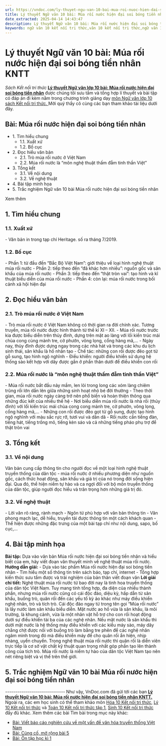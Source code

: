 ```yaml
---
url: https://vndoc.com/ly-thuyet-ngu-van-10-bai-mua-roi-nuoc-hien-dai-soi-bong-tien-nhan-kntt-293481
title: Lý thuyết Ngữ văn 10 bài: Múa rối nước hiện đại soi bóng tiền nhân KNTT - Sách Kết nối tri thức - VnDoc.com
date_extracted: 2025-04-14 14:43:47
description: Lý thuyết Ngữ văn 10 bài: Múa rối nước hiện đại soi bóng tiền nhân sách Kết nối tri thức được VnDoc sưu tầm và giới thiệu  để tham khảo chuẩn bị cho bài giảng học kì mới sắp tới đây của mình.
keywords: ngữ văn 10 kết nối tri thức,văn 10 kết nối tri thức,ngữ văn 10,lý thuyết văn 10 kết nối tri thức,kiến thức trọng tâm môn ngữ văn 10,lý thuyết ngữ văn 10 KNTT,ngữ văn lớp 10,ôn tập lý thuyết văn lớp 10,lý thuyết môn ngữ văn 10,lý thuyết văn 10 KNTT,Lý thuyết môn ngữ văn 10 bài Múa rối nước hiện đại soi bóng tiền nhân,Múa rối nước hiện đại soi bóng tiền nhân,trắc nghiệm ngữ văn 10 KNTT
---
```


# Lý thuyết Ngữ văn 10 bài: Múa rối nước hiện đại soi bóng tiền nhân KNTT
 _Sách Kết nối tri thức_
**[Lý thuyết Ngữ văn lớp 10 bài: Múa rối nước hiện đại soi bóng tiền nhân](<https://vndoc.com/ly-thuyet-ngu-van-10-bai-mua-roi-nuoc-hien-dai-soi-bong-tien-nhan-kntt-293481>)** được chúng tôi sưu tầm và tổng hợp lí thuyết và bài tập có đáp án đi kèm nằm trong chương trình giảng dạy [môn Ngữ văn lớp 10 sách Kết nối tri thức. ](<https://vndoc.com/ngu-van-10-ket-noi-tri-thuc-tap1>)Mời quý thầy cô cùng các bạn tham khảo tài liệu dưới đây.
## Bài: Múa rối nước hiện đại soi bóng tiền nhân
  * 1\. Tìm hiểu chung
    * 1.1. Xuất xứ 
    * 1.2. Bố cục
  * 2\. Đọc hiểu văn bản
    * 2.1. Trò múa rối nước ở Việt Nam
    * 2.2. Múa rối nước là “môn nghệ thuật thấm đẫm tinh thần Việt”
  * 3\. Tổng kết
    * 3.1. Về nội dung
    * 3.2. Về nghệ thuật
  * 4\. Bài tập minh họa
  * 5\. Trắc nghiệm Ngữ văn 10 bài Múa rối nước hiện đại soi bóng tiền nhân

Xem thêm
## **1\. Tìm hiểu chung**
### **1.1. Xuất xứ**
\- Văn bản in trong tạp chí Heritage. số ra tháng 7/2019.
### **1.2. Bố cục**
\- Phần 1: từ đầu đến “Bắc Bộ Việt Nam”: giới thiệu về loại hình nghệ thuật múa rối nước
\- Phần 2: tiếp theo đến “đã khác hơn nhiều”: nguồn gốc và sân khấu của múa rối nước
\- Phần 3: tiếp theo đến “thật tròn vai”: tạo hình và kĩ thuật biểu diễn của múa rối nước
\- Phần 4: còn lại: múa rối nước trong bối cảnh xã hội hiện đại
## **2\. Đọc hiểu văn bản**
### **2.1. Trò múa rối nước ở Việt Nam**
\- Trò múa rối nước ở Việt Nam không có thời gian ra đời chính xác. Tương truyền, múa rối nước được hình thành từ thế kỉ XI – XII.
\- Múa rối nước trước kia được biểu diễn trên thủy đình, dựng trên mặt ao làng với lối kiến trúc mái chùa cong cùng mành tre, cờ phướn, võng lọng, cổng hàng mã,…
\- Ngày nay, thủy đình được dựng ngay trong các nhà hát và trong các khu du lịch sinh thái, sân khấu là hồ nhân tạo
\- Chế tác: những con rối được đẽo gọt từ gỗ sung, tạo hình ngộ nghĩnh
\- Điều khiển: người điều khiển sử dụng hệ thống sào kết hợp với dây được gắn ở phần thân dưới để điều khiển con rối
### **2.2. Múa rối nước là “môn nghệ thuật thấm đẫm tinh thần Việt”**
\- Múa rối nước bắt đầu nảy mầm, len lỏi trong long các xóm làng chiêm trũng rồi lớn dần lên giữa những sinh hoạt nhỏ bé đời thường
\- Theo thời gian, múa rối nước ngày càng trở nên phổ biến và hoàn thiện thông qua những đúc kết của nhiều thế hệ
\- Nơi biểu diễn múa rối nước là nhà rối \(thủy đình\) với lối kiến trúc mái chùa cong cong mành tre, cờ phướn, võng lọng, cổng hàng mã,…
\- Những con rối được đẽo gọt từ gỗ sung, được tạo hình ngộ nghĩnh với màu sắc rực rỡ, tươi vui và dân dã
\- Rối nước cần tiếng đàn, tiếng hát, tiếng trống mõ, tiếng kèn sáo và cả những tiếng pháo phụ trợ để thật tròn vai
## **3\. Tổng kết**
### **3.1. Về nội dung**
Văn bản cung cấp thông tin cho người đọc về một loại hình nghệ thuật truyền thống của dân tộc - múa rối nước ở nhiều phương diện như nguồn gốc, cách thức hoạt động, sân khấu và giá trị của nó trong đời sống hiện đại. Qua đó, thể hiện niềm tự hào và ca ngợi đối với bộ môn truyền thống của dân tộc, giúp người đọc hiểu và trân trọng hơn những giá trị đó.
### **3.2. Về nghệ thuật**
\- Lời văn rõ ràng, rành mạch
\- Ngôn từ phù hợp với văn bản thông tin
\- Văn phong mạch lạc, dễ hiểu, truyền tải được thông tin một cách khách quan
\- Thể hiện được những đặc trưng của một bài tạp chí như nội dung, sapo, bố cục,...
## **4\. Bài tập minh họa**
**Bài tập:** Dựa vào văn bản Múa rối nước hiện đại soi bóng tiền nhân và hiểu biết của em, hãy viết đoạn văn thuyết minh về nghệ thuật múa rối nước.
**Hướng dẫn giải:**
\- Dựa vào tác phẩm Múa rối nước hiện đại soi bóng tiền nhân
\- Tìm hiểu một số thông tin trên  sách báo, tạp chí, internet
\- Tổng hợp kiến thức sưu tầm được và trải nghiệm của bản thân viết đoạn văn
**Lời giải chi tiết:**
Nghệ thuật múa rối nước từ bao đời nay là tinh hoa truyền thống của dân tộc Việt Nam. Tuy mang tính tổng hợp, đa diện của nhiều thành phần, nhưng múa rối nước cũng có cái độc đáo, diệu kỳ, hấp dẫn từ sân khấu, buồng trò, quân rối đến các yếu tố kỳ ảo khác như máy điều khiển nghệ nhân, trò và tích trò. Cái độc đáo ngay từ trong tên gọi “Múa rối nước” là lấy nước làm sân khấu biểu diễn. Mặt nước ao hồ vừa là sân khấu, là môi trường, là khung cảnh, vừa là một nhân vật hỗ trợ cho con rối hoạt động dưới sự điều khiển tài ba của các nghệ nhân. Nếu mặt nước là sân khấu thì dưới mặt nước là hệ thống máy điều khiển với các kiểu máy sào, máy dây chằng chịt được nối với buồng trò làm bằng tre phên để các nghệ nhân ngâm mình trong đó mà điều khiển máy để cho quân rối ẩn hiện, nhịp nhàng, uyển chuyển. Trong nghệ thuật múa rối nước thì quân rối là diễn viên trực tiếp là cơ sở vật chất kỹ thuật quan trọng nhất góp phần tạo lên thành công của tích trò. Múa rối nước là niềm tự hào của dân tộc Việt Nam tạo nên nét riêng biệt và vị thế trên thế giới.
## 5\. Trắc nghiệm Ngữ văn 10 bài Múa rối nước hiện đại soi bóng tiền nhân
 _\------------------------------_
Như vậy, VnDoc.com đã gửi tới các bạn **[Lý thuyết Ngữ văn 10 bài: Múa rối nước hiện đại soi bóng tiền nhân KNTT.](<https://vndoc.com/ly-thuyet-ngu-van-10-bai-mua-roi-nuoc-hien-dai-soi-bong-tien-nhan-kntt-293481>)** Ngoài ra, các em học sinh có thể tham khảo môn [Hóa 10 Kết nối tri thức](<https://vndoc.com/hoa-10-ket-noi-tri-thuc>), [Lý 10 Kết nối tri thức](<https://vndoc.com/vat-ly-10-ket-noi-tri-thuc>) và [Toán 10 Kết nối tri thức tập 1](<https://vndoc.com/toan-10-ket-noi-tri-thuc-tap1>), [Sinh 10 Kết nối tri thức](<https://vndoc.com/sinh-hoc-10-ket-noi-tri-thuc>) đầy đủ khác.
Xem thêm các bài Tìm bài trong mục này khác:
  * [Bài: Viết báo cáo nghiên cứu về một vấn đề văn hóa truyền thống Việt Nam](</ly-thuyet-ngu-van-10-bai-viet-bao-cao-nghien-cuu-ve-mot-van-de-van-hoa-truyen-thong-viet-nam-kntt-293482>)
  * [Bài: Củng cố, mở rộng bài 5 ](</ly-thuyet-ngu-van-10-bai-cung-co-mo-rong-bai-5-kntt-293792>)
  * [Bài: Ôn tập học kì 1](</ly-thuyet-ngu-van-10-bai-on-tap-hoc-ki-1-kntt-293803>)

